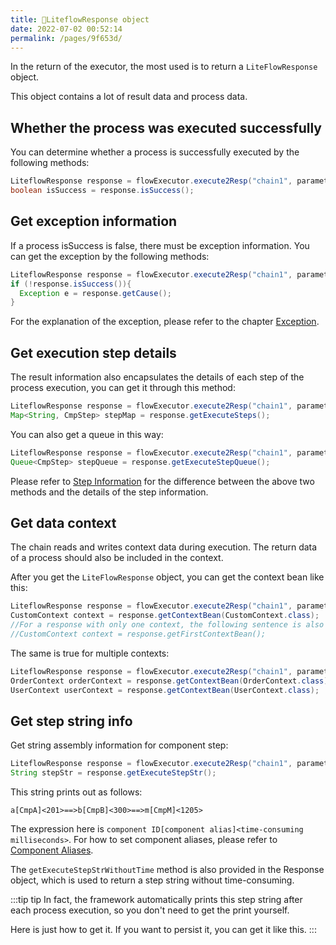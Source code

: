```yaml
---
title: 🎈LiteflowResponse object
date: 2022-07-02 00:52:14
permalink: /pages/9f653d/
---
```


In the return of the executor, the most used is to return a `LiteFlowResponse` object.



This object contains a lot of result data and process data.



## Whether the process was executed successfully

You can determine whether a process is successfully executed by the following methods:

```java
LiteflowResponse response = flowExecutor.execute2Resp("chain1", parameters, CustomContext.class);
boolean isSuccess = response.isSuccess();
```



## Get exception information

If a process isSuccess is false, there must be exception information. You can get the exception by the following methods:

```java
LiteflowResponse response = flowExecutor.execute2Resp("chain1", parameters, CustomContext.class);
if (!response.isSuccess()){
  Exception e = response.getCause();
}
```

For the explanation of the exception, please refer to the chapter [Exception](/pages/dc9bfe/).

## Get execution step details

The result information also encapsulates the details of each step of the process execution, you can get it through this method:

```java
LiteflowResponse response = flowExecutor.execute2Resp("chain1", parameter, CustomContext.class);
Map<String, CmpStep> stepMap = response.getExecuteSteps();
```

You can also get a queue in this way:

```java
LiteflowResponse response = flowExecutor.execute2Resp("chain1", parameter, CustomContext.class);
Queue<CmpStep> stepQueue = response.getExecuteStepQueue();
```

Please refer to [Step Information](/pages/e5ed0d/) for the difference between the above two methods and the details of the step information.



## Get data context

The chain reads and writes context data during execution. The return data of a process should also be included in the context.

After you get the `LiteFlowResponse` object, you can get the context bean like this:

```java
LiteflowResponse response = flowExecutor.execute2Resp("chain1", parameter, CustomContext.class);
CustomContext context = response.getContextBean(CustomContext.class);
//For a response with only one context, the following sentence is also equivalent
//CustomContext context = response.getFirstContextBean();
```

The same is true for multiple contexts:

```java
LiteflowResponse response = flowExecutor.execute2Resp("chain1", parameter, OrderContext.class, UserContext.class);
OrderContext orderContext = response.getContextBean(OrderContext.class);
UserContext userContext = response.getContextBean(UserContext.class);
```

## Get step string info

Get string assembly information for component step:

```java
LiteflowResponse response = flowExecutor.execute2Resp("chain1", parameter, CustomContext.class);
String stepStr = response.getExecuteStepStr();
```

This string prints out as follows:

```
a[CmpA]<201>==>b[CmpB]<300>==>m[CmpM]<1205>
```

The expression here is `component ID[component alias]<time-consuming milliseconds>`. For how to set component aliases, please refer to [Component Aliases](/pages/92ef89/).

The `getExecuteStepStrWithoutTime` method is also provided in the Response object, which is used to return a step string without time-consuming.

:::tip tip
In fact, the framework automatically prints this step string after each process execution, so you don't need to get the print yourself.

Here is just how to get it. If you want to persist it, you can get it like this.
:::